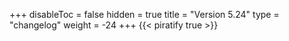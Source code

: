 +++
disableToc = false
hidden = true
title = "Version 5.24"
type = "changelog"
weight = -24
+++
{{< piratify true >}}
